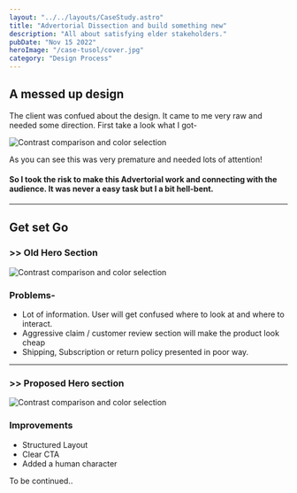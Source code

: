 ```yaml
---
layout: "../../layouts/CaseStudy.astro"
title: "Advertorial Dissection and build something new"
description: "All about satisfying elder stakeholders."
pubDate: "Nov 15 2022"
heroImage: "/case-tusol/cover.jpg"
category: "Design Process"
---
```


## A messed up design

The client was confued about the design. It came to me very raw and needed some direction. First take a look what I got-

![Contrast comparison and color selection](/case-tusol/old-full.jpg)


As you can see this was very premature and needed lots of attention!

#### So I took the risk to make this Advertorial work and connecting with the audience. It was never a easy task but I a bit hell-bent. 

---

## Get set Go

### >> Old Hero Section

![Contrast comparison and color selection](/case-tusol/old-hero.jpg)

### Problems-

- Lot of information. User will get confused where to look at and where to interact.
- Aggressive claim / customer review section will make the product look cheap
- Shipping, Subscription or return policy presented in poor way.

---


### >> Proposed Hero section
![Contrast comparison and color selection](/case-tusol/new-hero.jpg)

### Improvements

- Structured Layout
- Clear CTA
- Added a human character 

To be continued..




